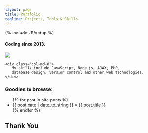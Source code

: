 ```yaml
---
layout: page
title: Portfolio
tagline: Projects, Tools & Skills
---
```

{% include JB/setup %}

#### Coding since 2013. 

<div class="container">
  <div class="row">
    <div class="col-md-4">
      <img class="img-responsive" src="https://avatars2.githubusercontent.com/u/15636167?v=3&s=80"/>
    </div>
    
    <div class="col-md-8">
       My skills include JavaScript, Node.js, AJAX, PHP, 
       database design, version control and other web technologies.
    </div>
  </div>
</div>

### Goodies to browse:

<ul class="posts">
  {% for post in site.posts %}
    <li><span>{{ post.date | date_to_string }}</span> &raquo; <a href="{{ BASE_PATH }}{{ post.url }}">{{ post.title }}</a></li>
  {% endfor %}
</ul>

## Thank You
